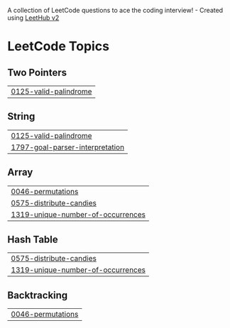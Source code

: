 A collection of LeetCode questions to ace the coding interview! - Created using [LeetHub v2](https://github.com/arunbhardwaj/LeetHub-2.0)
<!---LeetCode Topics Start-->
# LeetCode Topics
## Two Pointers
|  |
| ------- |
| [0125-valid-palindrome](https://github.com/Rajeshsaharan/dsa/tree/master/0125-valid-palindrome) |
## String
|  |
| ------- |
| [0125-valid-palindrome](https://github.com/Rajeshsaharan/dsa/tree/master/0125-valid-palindrome) |
| [1797-goal-parser-interpretation](https://github.com/Rajeshsaharan/dsa/tree/master/1797-goal-parser-interpretation) |
## Array
|  |
| ------- |
| [0046-permutations](https://github.com/Rajeshsaharan/dsa/tree/master/0046-permutations) |
| [0575-distribute-candies](https://github.com/Rajeshsaharan/dsa/tree/master/0575-distribute-candies) |
| [1319-unique-number-of-occurrences](https://github.com/Rajeshsaharan/dsa/tree/master/1319-unique-number-of-occurrences) |
## Hash Table
|  |
| ------- |
| [0575-distribute-candies](https://github.com/Rajeshsaharan/dsa/tree/master/0575-distribute-candies) |
| [1319-unique-number-of-occurrences](https://github.com/Rajeshsaharan/dsa/tree/master/1319-unique-number-of-occurrences) |
## Backtracking
|  |
| ------- |
| [0046-permutations](https://github.com/Rajeshsaharan/dsa/tree/master/0046-permutations) |
<!---LeetCode Topics End-->
